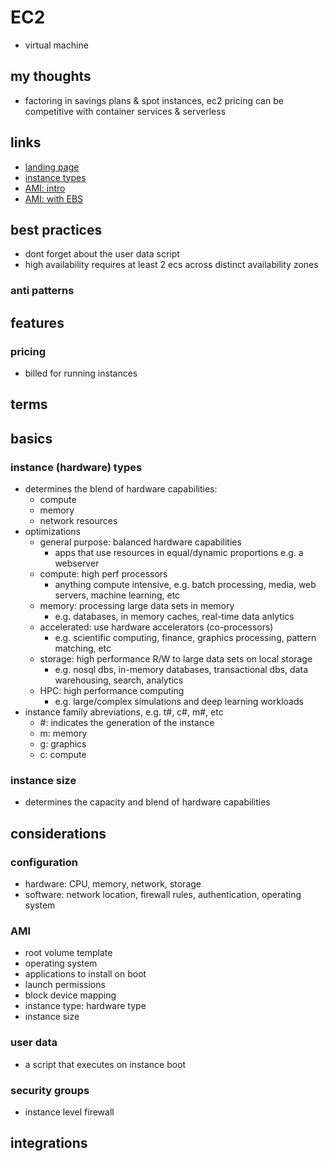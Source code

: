 # EC2

- virtual machine

## my thoughts

- factoring in savings plans & spot instances, ec2 pricing can be competitive with container services & serverless

## links

- [landing page](https://aws.amazon.com/ec2/?did=ap_card&trk=ap_card)
- [instance types](https://aws.amazon.com/ec2/instance-types/)
- [AMI: intro](https://docs.aws.amazon.com/AWSEC2/latest/UserGuide/AMIs.html)
- [AMI: with EBS](https://docs.aws.amazon.com/AWSEC2/latest/UserGuide/creating-an-ami-ebs.html)

## best practices

- dont forget about the user data script
- high availability requires at least 2 ecs across distinct availability zones

### anti patterns

## features

### pricing

- billed for running instances

## terms

## basics

### instance (hardware) types

- determines the blend of hardware capabilities:
  - compute
  - memory
  - network resources
- optimizations
  - general purpose: balanced hardware capabilities
    - apps that use resources in equal/dynamic proportions e.g. a webserver
  - compute: high perf processors
    - anything compute intensive, e.g. batch processing, media, web servers, machine learning, etc
  - memory: processing large data sets in memory
    - e.g. databases, in memory caches, real-time data anlytics
  - accelerated: use hardware accelerators (co-processors)
    - e.g. scientific computing, finance, graphics processing, pattern matching, etc
  - storage: high performance R/W to large data sets on local storage
    - e.g. nosql dbs, in-memory databases, transactional dbs, data warehousing, search, analytics
  - HPC: high performance computing
    - e.g. large/complex simulations and deep learning workloads
- instance family abreviations, e.g. t#, c#, m#, etc
  - #: indicates the generation of the instance
  - m: memory
  - g: graphics
  - c: compute

### instance size

- determines the capacity and blend of hardware capabilities

## considerations

### configuration

- hardware: CPU, memory, network, storage
- software: network location, firewall rules, authentication, operating system

### AMI

- root volume template
- operating system
- applications to install on boot
- launch permissions
- block device mapping
- instance type: hardware type
- instance size

### user data

- a script that executes on instance boot

### security groups

- instance level firewall

## integrations
